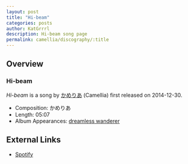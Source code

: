 ```yaml
---
layout: post
title: "Hi-beam"
categories: posts
author: KatGrrrl
description: Hi-beam song page
permalink: camellia/discography/:title
---
```


## Overview

### Hi-beam

*Hi-beam* is a song by [かめりあ](/camellia) (Camellia) first released on 2014-12-30.

* Composition: かめりあ
* Length: 05:07
* Album Appearances: [dreamless wanderer](/camellia/albums/dreamless-wanderer)

## External Links

* [Spotify](https://open.spotify.com/track/5cEUJsWPDzVAD130j4ZYFu?si=04b477eb7f2243c7)
